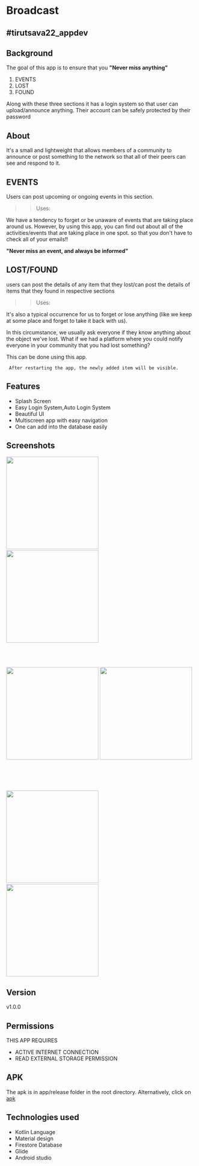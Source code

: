 # Broadcast

## #tirutsava22_appdev

## Background

The goal of this app is to ensure that you **"Never miss anything"**

> >

1. EVENTS
2. LOST
3. FOUND

Along with these three sections it has a login system so that user can upload/announce anything.
Their account can be safely protected by their password

## About

It's a small and lightweight that allows members of a community to announce or post something to the network so that all of their peers can see and respond to it.

## EVENTS

Users can post upcoming or ongoing events in this section.

> > Uses:

We have a tendency to forget or be unaware of events that are taking place around us.
However, by using this app, you can find out about all of the activities/events that are taking place in one spot.
so that you don't have to check all of your emails!!

**"Never miss an event, and always be informed"**

## LOST/FOUND

users can post the details of any item that they lost/can post the details of items that they found in respective sections

> > Uses:

It's also a typical occurrence for us to forget or lose anything (like we keep at some place and forget to take it back with us).

In this circumstance, we usually ask everyone if they know anything about the object we've lost.
What if we had a platform where you could notify everyone in your community that you had lost something?

This can be done using this app.

> >

     After restarting the app, the newly added item will be visible.

## Features

- Splash Screen
- Easy Login System,Auto Login System
- Beautiful UI
- Multiscreen app with easy navigation
- One can add into the database easily

## Screenshots

<p>
    <img src="Images/Screenshot_splash_Activity.jpg" width="245">&emsp;
  <img src="Images/Screenshot_Intro_Activity.jpg" width="245">&emsp;
</p>

<br>
<br>

<p>
    <img src="Images/Screenshot_Main_Activity.jpg" width="245">
    <img src="Images/Screenshot_Signup_Activity.jpg" width="245">&emsp;
</p>

<br>
<br>

<p>
  <img src="Images/Screenshot_Lost_Activity.jpg" width="245">&emsp;
  <img src="Images/Screenshot_add_event.jpg" width="245">
</p>

## Version

v1.0.0

## Permissions

THIS APP REQUIRES

> >

- ACTIVE INTERNET CONNECTION
- READ EXTERNAL STORAGE PERMISSION

## APK

The apk is in app/release folder in the root directory.
Alternatively, click on [apk](https://github.com/Ganesh-P03/tirutsava22_appdev/tree/master/app/release)

## Technologies used

- Kotlin Language
- Material design
- Firestore Database
- Glide
- Android studio
